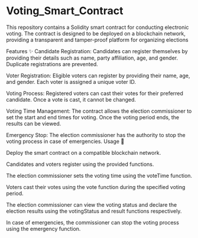 # Voting_Smart_Contract
This repository contains a Solidity smart contract for conducting electronic voting. The contract is designed to be deployed on a blockchain network, providing a transparent and tamper-proof platform for organizing elections


Features ✨
Candidate Registration: Candidates can register themselves by providing their details such as name, party affiliation, age, and gender. Duplicate registrations are prevented.

Voter Registration: Eligible voters can register by providing their name, age, and gender. Each voter is assigned a unique voter ID.

Voting Process: Registered voters can cast their votes for their preferred candidate. Once a vote is cast, it cannot be changed.

Voting Time Management: The contract allows the election commissioner to set the start and end times for voting. Once the voting period ends, the results can be viewed.

Emergency Stop: The election commissioner has the authority to stop the voting process in case of emergencies.
Usage 🚀

Deploy the smart contract on a compatible blockchain network.

Candidates and voters register using the provided functions.

The election commissioner sets the voting time using the voteTime function.

Voters cast their votes using the vote function during the specified voting period.

The election commissioner can view the voting status and declare the election results using the votingStatus and result functions respectively.

In case of emergencies, the commissioner can stop the voting process using the emergency function.

